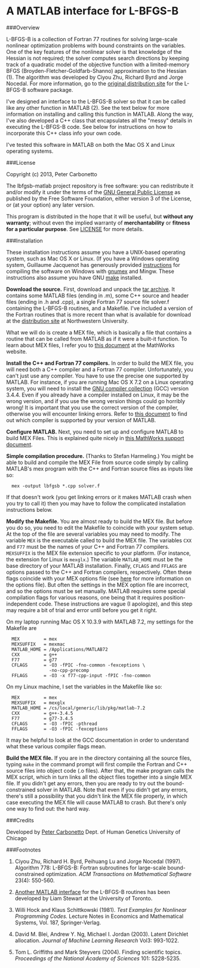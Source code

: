 # A MATLAB interface for L-BFGS-B

###Overview

L-BFGS-B is a collection of Fortran 77 routines for solving
large-scale nonlinear optimization problems with bound constraints on
the variables. One of the key features of the nonlinear solver is that
knowledge of the Hessian is not required; the solver computes search
directions by keeping track of a quadratic model of the objective
function with a limited-memory BFGS (Broyden-Fletcher-Goldfarb-Shanno)
approximation to the Hessian (1). The algorithm was developed by Ciyou
Zhu, Richard Byrd and Jorge Nocedal. For more information, go to the
[original distribution site](http://www.ece.northwestern.edu/~nocedal/lbfgsb.html)
for the L-BFGS-B software package.

I've designed an interface to the L-BFGS-B solver so that it can be
called like any other function in MATLAB (2). See the text below for
more information on installing and calling this function in
MATLAB. Along the way, I've also developed a C++ class that
encapsulates all the "messy" details in executing the L-BFGS-B
code. See below for instructions on how to incorporate this C++ class
info your own code.

I've tested this software in MATLAB on both the Mac OS X and Linux
operating systems.

###License

Copyright (c) 2013, Peter Carbonetto

The lbfgsb-matlab project repository is free software: you can
redistribute it and/or modify it under the terms of the
[GNU General Public License](http://www.gnu.org/licenses/gpl.html) as
published by the Free Software Foundation, either version 3 of the
License, or (at your option) any later version.

This program is distributed in the hope that it will be useful, but
**without any warranty**; without even the implied warranty of
**merchantability** or **fitness for a particular purpose**. See
[LICENSE](LICENSE) for more details.

###Installation

These installation instructions assume you have a UNIX-based operating
system, such as Mac OS X or Linux. (If you have a Windows operating
system, Guillaume Jacquenot has generously provided
[instructions](Compile_LBFGSB_on_Windows.txt) for compiling the
software on Windows with [gnumex](http://gnumex.sourceforge.net) and
Mingw. These instructions also assume you have GNU
[make](http://www.gnu.org/software/make/) installed.

**Download the source.** First, download and unpack the <a
href="lbfgsb-for-matlab.tar.gz">tar archive</a>. It contains some
MATLAB files (ending in .m), some C++ source and header files (ending
in .h and .cpp), a single Fortran 77 source file solver.f containing
the L-BFGS-B routines, and a Makefile. I've included a version of the
Fortran routines that is more recent than what is available for
download at the <a
href="http://www.ece.northwestern.edu/~nocedal/lbfgsb.html">distribution
site</a> at Northwestern University.</p>

<p>What we will do is create a MEX file, which is basically a file
that contains a routine that can be called from MATLAB as if it were a
built-it function. To learn about MEX files, I refer you to <a
href="http://www.mathworks.com/support/tech-notes/1600/1605.html">this
document</a> at the MathWorks website.</p>

<p><b>Install the C++ and Fortran 77 compilers.</b> In order to build
the MEX file, you will need both a C++ compiler and a Fortran 77
compiler. Unfortunately, you can't just use any compiler. You have to
use the precise one supported by MATLAB. For instance, if you are
running Mac OS X 7.2 on a Linux operating system, you will need to
install the <a href="http://www.gnu.org/software/gcc">GNU compiler
collection</a> (GCC) version 3.4.4. Even if you already have a
compiler installed on Linux, it may be the wrong version, and if you
use the wrong version things could go horribly wrong! It is important
that you use the correct version of the compiler, otherwise you will
encounter linking errors. Refer to <a
href="http://www.mathworks.com/support/tech-notes/1600/1601.html">this
document</a> to find out which compiler is supported by your version
of MATLAB.

<p><b>Configure MATLAB.</b> Next, you need to set up and configure
MATLAB to build MEX Files. This is explained quite nicely in <a
href="http://www.mathworks.com/support/tech-notes/1600/1605.html">this
MathWorks support document</a>.</p>

<p><b>Simple compilation procedure.</b> (Thanks to Stefan Harmeling.) You
  might be able to build and compile the MEX File from source code simply by
  calling MATLAB's mex program with the C++ and Fortran source files as 
  inputs like so:</p>

<p><code><pre>  mex -output lbfgsb *.cpp solver.f</pre></code></p>

<p>If that doesn't work (you get linking errors or it makes MATLAB crash 
  when you try to call it) then you may have to follow the complicated 
  installation instructions below.</p>

<p><b>Modify the Makefile.</b> You are almost ready to build the MEX
file. But before you do so, you need to edit the Makefile to coincide
with your system setup. At the top of the file are several variables
you may need to modify. The variable <code>MEX</code> is the
executable called to build the MEX file. The variables
<code>CXX</code> and <code>F77</code> must be the names of your C++
and Fortran 77 compilers. <code>MEXSUFFIX</code> is the MEX file
extension specific to your platform. (For instance, the extension for
Linux is <code>mexglx</code>.) The variable <code>MATLAB_HOME</code>
must be the base directory of your MATLAB installation. Finally,
<code>CFLAGS</code> and <code>FFLAGS</code> are options passed to the
C++ and Fortran compilers, respectively. Often these flags coincide
with your MEX options file (see <a
href="http://www.mathworks.com/support/tech-notes/1600/1605.html">here</a>
for more information on the options file). But often the settings in
the MEX option file are incorrect, and so the options must be set
manually. MATLAB requires some special compilation flags for various
reasons, one being that it requires position-independent code. These
instructions are vague (I apologize), and this step may require a bit
of trial and error until before you get it right.</p>

<p>On my laptop running Mac OS X 10.3.9 with MATLAB 7.2, my settings
for the Makefile are</p>

<p><code><pre>  MEX         = mex
  MEXSUFFIX   = mexmac
  MATLAB_HOME = /Applications/MATLAB72
  CXX         = g++
  F77         = g77 
  CFLAGS      = -O3 -fPIC -fno-common -fexceptions \
                -no-cpp-precomp 
  FFLAGS      = -O3 -x f77-cpp-input -fPIC -fno-common</pre></code></p>

<p>On my Linux machine, I set the variables in the Makefile like so:</p> 

<p><code><pre>  MEX         = mex
  MEXSUFFIX   = mexglx
  MATLAB_HOME = /cs/local/generic/lib/pkg/matlab-7.2
  CXX         = g++-3.4.5
  F77         = g77-3.4.5
  CFLAGS      = -O3 -fPIC -pthread 
  FFLAGS      = -O3 -fPIC -fexceptions</pre></code></p>

<p>It may be helpful to look at the GCC documentation in order to
understand what these various compiler flags mean.</p>

<p><b>Build the MEX file.</b> If you are in the directory containing all 
the source files, typing 
<code>make</code> in the command prompt will first compile the Fortran
and C++ source files into object code (.o files). After that, the make
program calls the MEX script, which in turn links all the object files
together into a single MEX file. If you didn't get any errors, then
you are ready to try out the bound-constrained solver in MATLAB. Note
that even if you didn't get any errors, there's still a possibility
that you didn't link the MEX file properly, in which case executing
the MEX file will cause MATLAB to crash. But there's only one way to
find out: the hard way.</p>

###Credits

Developed by [Peter Carbonetto](http://www.cs.ubc.ca/spider/pcarbo)
Dept. of Human Genetics
University of Chicago

###Footnotes

1. Ciyou Zhu, Richard H. Byrd, Peihuang Lu and Jorge Nocedal
(1997). Algorithm 778: L-BFGS-B: Fortran subroutines for large-scale
bound-constrained optimization. *ACM Transactions on Mathematical
Software* 23(4): 550-560.

2. [Another MATLAB interface](http://www.cs.toronto.edu/~liam/software.shtml)
for the L-BFGS-B routines has been developed by Liam Stewart at the
University of Toronto.

3. Willi Hock and Klaus Schittkowski (1981). *Test Examples for
Nonlinear Programming Codes.* Lecture Notes in Economics and
Mathematical Systems, Vol. 187, Springer-Verlag.

4. David M. Blei, Andrew Y. Ng, Michael I. Jordan (2003). Latent
Dirichlet allocation. *Journal of Machine Learning Research*
Vol3: 993-1022.

5. Tom L. Griffiths and Mark Steyvers (2004). Finding scientific
topics. *Proceedings of the National Academy of Sciences* 101:
5228-5235.
